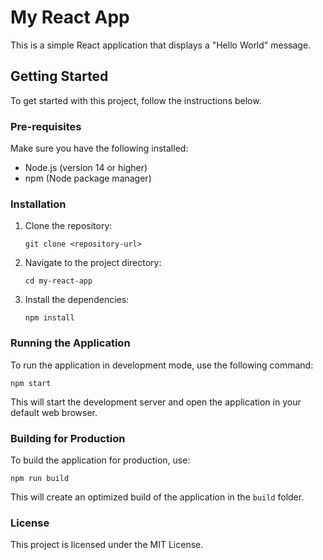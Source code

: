 # My React App

This is a simple React application that displays a "Hello World" message.

## Getting Started

To get started with this project, follow the instructions below.

### Pre-requisites

Make sure you have the following installed:

- Node.js (version 14 or higher)
- npm (Node package manager)

### Installation

1. Clone the repository:
   ```
   git clone <repository-url>
   ```

2. Navigate to the project directory:
   ```
   cd my-react-app
   ```

3. Install the dependencies:
   ```
   npm install
   ```

### Running the Application

To run the application in development mode, use the following command:
```
npm start
```

This will start the development server and open the application in your default web browser.

### Building for Production

To build the application for production, use:
```
npm run build
```

This will create an optimized build of the application in the `build` folder.

### License

This project is licensed under the MIT License.

